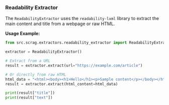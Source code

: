 ### Readability Extractor

The `ReadabilityExtractor` uses the `readability-lxml` library to extract the main content and title from a webpage or raw HTML.

**Usage Example:**
```python
from src.scrag.extractors.readability_extractor import ReadabilityExtractor

extractor = ReadabilityExtractor()

# Extract from a URL
result = extractor.extract(url="https://example.com/article")

# Or directly from raw HTML
html_data = "<html><body><h1>Hello</h1><p>Sample content</p></body></html>"
result = extractor.extract(html_content=html_data)

print(result["title"])
print(result["text"])
